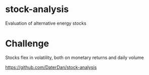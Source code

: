 # stock-analysis
Evaluation of alternative energy stocks
# Challenge

Stocks flex in volatility, both on monetary returns and daily volume

https://github.com/DaterDan/stock-analysis
